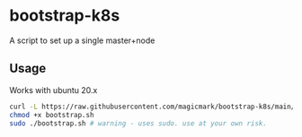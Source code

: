 # bootstrap-k8s

A script to set up a single master+node

## Usage

Works with ubuntu 20.x

```bash
curl -L https://raw.githubusercontent.com/magicmark/bootstrap-k8s/main/bootstrap.sh > bootstrap.sh
chmod +x bootstrap.sh
sudo ./bootstrap.sh # warning - uses sudo. use at your own risk.
```